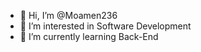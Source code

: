 - 👋 Hi, I’m @Moamen236
- 👀 I’m interested in Software Development
- 🌱 I’m currently learning Back-End

<!---
Moamen236/Moamen236 is a ✨ special ✨ repository because its `README.md` (this file) appears on your GitHub profile.
You can click the Preview link to take a look at your changes.
--->
